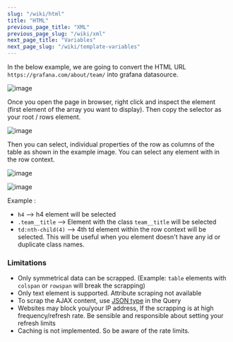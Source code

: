 ```yaml
---
slug: "/wiki/html"
title: "HTML"
previous_page_title: "XML"
previous_page_slug: "/wiki/xml"
next_page_title: "Variables"
next_page_slug: "/wiki/template-variables"
---
```


In the below example, we are going to convert the HTML URL `https://grafana.com/about/team/` into grafana datasource.

![image](https://user-images.githubusercontent.com/153843/92399290-faabcf80-f121-11ea-9261-b06c708e81c0.png#center)

Once you open the page in browser, right click and inspect the element (first element of the array you want to display). Then copy the selector as your root / rows element.

![image](https://user-images.githubusercontent.com/153843/92396876-ac94cd00-f11d-11ea-850d-f1754f980fc7.png#center)

Then you can select, individual properties of the row as columns of the table as shown in the example image. You can select any element with in the row context.

![image](https://user-images.githubusercontent.com/153843/92382094-f4a6f600-f103-11ea-8035-e1bbd9157629.png#center)

![image](https://user-images.githubusercontent.com/153843/92747321-fbd83900-f37b-11ea-8be9-9366386dc6e2.png#center)

Example :

- `h4` --> h4 element will be selected
- `.team__title` --> Element with the class `team__title` will be selected
- `td:nth-child(4)` --> 4th td element within the row context will be selected. This will be useful when you element doesn't have any id or duplicate class names.

### Limitations

- Only symmetrical data can be scrapped. (Example: `table` elements with `colspan` or `rowspan` will break the scrapping)
- Only text element is supported. Attribute scraping not available
- To scrap the AJAX content, use [JSON type](/wiki/json) in the Query
- Websites may block you/your IP address, If the scrapping is at high frequency/refresh rate. Be sensible and responsible about setting your refresh limits
- Caching is not implemented. So be aware of the rate limits.
